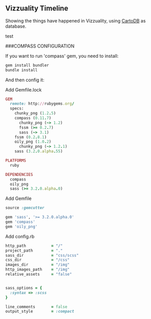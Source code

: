 Vizzuality Timeline
-------------------

Showing the things have happened in Vizzuality, using <a href="http://cartodb.com" target="_blank">CartoDB</a> as database.

test

###COMPASS CONFIGURATION
 
If you want to run 'compass' gem, you need to install:

```bash
gem install bundler
bundle install
```

And then config it:

Add Gemfile.lock

```ruby
GEM
  remote: http://rubygems.org/
  specs:
    chunky_png (1.2.5)
    compass (0.11.7)
      chunky_png (~> 1.2)
      fssm (>= 0.2.7)
      sass (~> 3.1)
    fssm (0.2.8.1)
    oily_png (1.0.2)
      chunky_png (~> 1.2.1)
    sass (3.2.0.alpha.55)

PLATFORMS
  ruby

DEPENDENCIES
  compass
  oily_png
  sass (>= 3.2.0.alpha.0)
```

Add Gemfile

```ruby
source :gemcutter

gem 'sass', '>= 3.2.0.alpha.0'
gem 'compass'
gem 'oily_png'
```

Add config.rb

```ruby
http_path           = "/"
project_path        = "."
sass_dir            = "css/scss"
css_dir             = "/css"
images_dir          = "/img"
http_images_path    = "/img"
relative_assets     = "false"


sass_options = {
  :syntax => :scss
}

line_comments       = false
output_style        = :compact
```